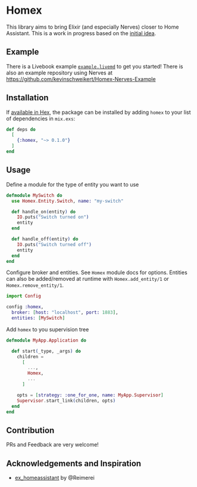 # Homex

This library aims to bring Elixir (and especially Nerves) closer to Home Assistant. This is a work in progress based on the [initial idea](https://elixirforum.com/t/nerves-home-assistant-integration/70920).

## Example

There is a Livebook example [`example.livemd`](https://livebook.dev/run?url=https://raw.githubusercontent.com/kevinschweikert/homex/refs/heads/main/example.livemd) to get you started! There is also an example repository using Nerves at https://github.com/kevinschweikert/Homex-Nerves-Example

## Installation

If [available in Hex](https://hex.pm/docs/publish), the package can be installed
by adding `homex` to your list of dependencies in `mix.exs`:

```elixir
def deps do
  [
    {:homex, "~> 0.1.0"}
  ]
end
```

## Usage

Define a module for the type of entity you want to use

```elixir
defmodule MySwitch do
  use Homex.Entity.Switch, name: "my-switch"

  def handle_on(entity) do
    IO.puts("Switch turned on")
    entity
  end

  def handle_off(entity) do
    IO.puts("Switch turned off")
    entity
  end
end
```

Configure broker and entities. See `Homex` module docs for options.
Entities can also be added/removed at runtime with `Homex.add_entity/1` or `Homex.remove_entity/1`.

```elixir
import Config

config :homex,
  broker: [host: "localhost", port: 1883],
  entities: [MySwitch]
```

Add `homex` to you supervision tree

```elixir
defmodule MyApp.Application do

  def start(_type, _args) do
    children =
      [
        ...,
        Homex,
        ...
      ]

    opts = [strategy: :one_for_one, name: MyApp.Supervisor]
    Supervisor.start_link(children, opts)
  end
end
```

## Contribution

PRs and Feedback are very welcome!

## Acknowledgements and Inspiration

- [ex_homeassistant](https://github.com/Reimerei/ex_homeassistant) by @Reimerei
